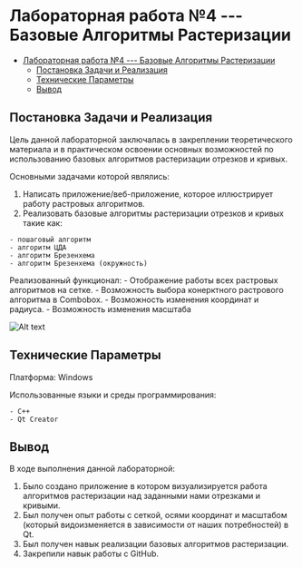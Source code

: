 # Лабораторная работа №4 --- Базовые Алгоритмы Растеризации

- [Лабораторная работа №4 --- Базовые Алгоритмы Растеризации](#лабораторная-работа-4-----базовые-алгоритмы-растеризации)
  - [Постановка Задачи и Реализация](#постановка-задачи-и-реализация)
  - [Технические Параметры](#технические-параметры)
  - [Вывод](#вывод)

## Постановка Задачи и Реализация

Цель данной лабораторной заключалась в закреплении теоретического материала и в практическом освоении основных возможностей по использованию базовых алгоритмов растеризации отрезков и кривых.

Основными задачами которой являлись:

  1. Написать приложение/веб-приложение, которое иллюстрирует работу растровых алгоритмов.
  2. Реализовать базовые алгоритмы растеризации отрезков и кривых такие как:

    - пошаговый алгоритм
    - алгоритм ЦДА
    - алгоритм Брезенхема
    - алгоритм Брезенхема (окружность)

Реализованный функционал:
    - Отображение работы всех растровых алгоритмов на сетке.
    - Возможность выбора конерктного растрового алгоритма в Combobox.
    - Возможность изменения координат и радиуса.
    - Возможность изменения масштаба

![Alt text](../../../../../C:/%D0%A3%D1%87%D0%B5%D0%B1%D0%BD%D0%B0%D1%8F/CGP/CGP_Labs/Lab%204/%D0%A1%D0%BD%D0%B8%D0%BC%D0%BE%D0%BA%20%D1%8D%D0%BA%D1%80%D0%B0%D0%BD%D0%B0%202022-12-08%20115303.png)

## Технические Параметры

Платформа: Windows

Использованные языки и среды программирования:

    - C++
    - Qt Creator

## Вывод

В ходе выполнения данной лабораторной:

  1. Было создано приложение в котором визуализируется работа алгоритмов растеризации над заданными нами отрезками и кривыми.
  2. Был получен опыт работы с сеткой, осями координат и масштабом (который видоизменяется в зависимости от наших потребностей) в Qt.
  3. Был получен навык реализации базовых алгоритмов растеризации.
  4. Закрепили навык работы с GitHub.
